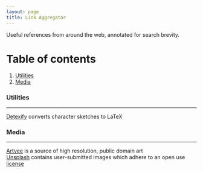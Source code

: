 ```yaml
---
layout: page
title: Link Aggregator
---
```


Useful references from around the web, annotated for search brevity.


# Table of contents
1. [Utilities](#util)
2. [Media](#media)


<a name="util"></a>
### Utilities
---
[Detexify](https://detexify.kirelabs.org/classify.html) converts character sketches to LaTeX  


<a name="media"></a>
### Media
---
[Artvee](https://artvee.com) is a source of high resolution, public domain art  
[Unsplash](https://unsplash.com) contains user-submitted images which adhere to an open use [license](https://unsplash.com/license)  
